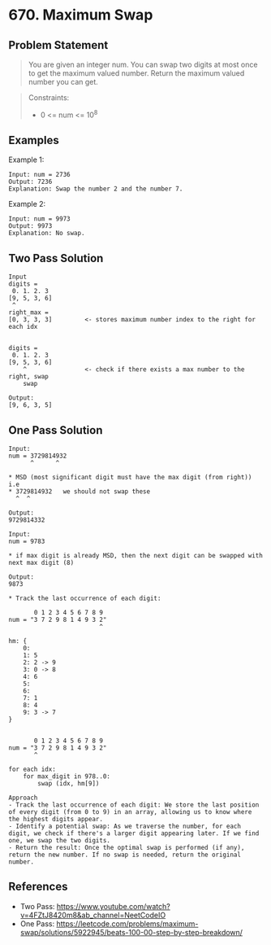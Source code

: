 # 670. Maximum Swap

## Problem Statement

> You are given an integer num. You can swap two digits at most once to get the maximum valued number. Return the maximum valued number you can get.

> Constraints:
>
> - 0 <= num <= 10<sup>8</sup>

## Examples

Example 1:

```
Input: num = 2736
Output: 7236
Explanation: Swap the number 2 and the number 7.
```

Example 2:

```
Input: num = 9973
Output: 9973
Explanation: No swap.
```

## Two Pass Solution

```
Input
digits =
 0. 1. 2. 3
[9, 5, 3, 6]
 ^
right_max =
[0, 3, 3, 3]         <- stores maximum number index to the right for each idx


digits =
 0. 1. 2. 3
[9, 5, 3, 6]
    ^                <- check if there exists a max number to the right, swap
    swap

Output:
[9, 6, 3, 5]

```

## One Pass Solution

```
Input:
num = 3729814932
      ^      ^

* MSD (most significant digit must have the max digit (from right)) i.e
* 3729814932   we should not swap these
  ^  ^

Output:
9729814332
```

```
Input:
num = 9783

* if max digit is already MSD, then the next digit can be swapped with next max digit (8)

Output:
9873
```

```
* Track the last occurrence of each digit:

       0 1 2 3 4 5 6 7 8 9
num = "3 7 2 9 8 1 4 9 3 2"
                         ^

hm: {
    0:
    1: 5
    2: 2 -> 9
    3: 0 -> 8
    4: 6
    5:
    6:
    7: 1
    8: 4
    9: 3 -> 7
}


       0 1 2 3 4 5 6 7 8 9
num = "3 7 2 9 8 1 4 9 3 2"
       ^

for each idx:
    for max_digit in 978..0:
        swap (idx, hm[9])

Approach
- Track the last occurrence of each digit: We store the last position of every digit (from 0 to 9) in an array, allowing us to know where the highest digits appear.
- Identify a potential swap: As we traverse the number, for each digit, we check if there's a larger digit appearing later. If we find one, we swap the two digits.
- Return the result: Once the optimal swap is performed (if any), return the new number. If no swap is needed, return the original number.
```

## References

- Two Pass: https://www.youtube.com/watch?v=4FZtJ8420m8&ab_channel=NeetCodeIO
- One Pass: https://leetcode.com/problems/maximum-swap/solutions/5922945/beats-100-00-step-by-step-breakdown/
